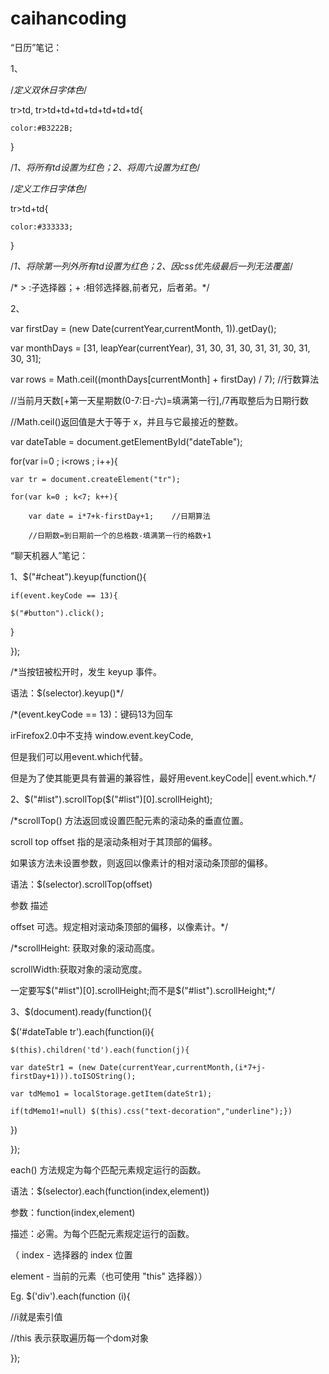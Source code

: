# caihancoding

“日历”笔记：

1、

/*定义双休日字体色*/

tr>td, tr>td+td+td+td+td+td+td{

    color:#B3222B;

}

/*1、将所有td设置为红色；2、将周六设置为红色*/

/*定义工作日字体色*/

tr>td+td{

    color:#333333;

}

/*1、将除第一列外所有td设置为红色；2、因css优先级最后一列无法覆盖*/

/* > :子选择器；+ :相邻选择器,前者兄，后者弟。*/

2、

var firstDay = (new Date(currentYear,currentMonth, 1)).getDay();

var monthDays = [31, leapYear(currentYear), 31, 30, 31, 30, 31, 31, 30, 31, 30, 31];

var rows =  Math.ceil((monthDays[currentMonth] + firstDay) / 7);   //行数算法

//当前月天数[+第一天星期数(0-7:日-六)=填满第一行],/7再取整后为日期行数

//Math.ceil()返回值是大于等于 x，并且与它最接近的整数。

var dateTable = document.getElementById("dateTable");

for(var i=0 ; i<rows ; i++){

    var tr = document.createElement("tr");
    
    for(var k=0 ; k<7; k++){
    
        var date = i*7+k-firstDay+1;    //日期算法
        
        //日期数=到日期前一个的总格数-填满第一行的格数+1

“聊天机器人”笔记：

1、$("#cheat").keyup(function(){

    if(event.keyCode == 13){

    $("#button").click();

}

});

/*当按钮被松开时，发生 keyup 事件。

语法：$(selector).keyup()*/

/*(event.keyCode == 13)：键码13为回车

irFirefox2.0中不支持 window.event.keyCode,

但是我们可以用event.which代替。

但是为了使其能更具有普遍的兼容性，最好用event.keyCode|| event.which.*/

2、$("#list").scrollTop($("#list")[0].scrollHeight);

/*scrollTop() 方法返回或设置匹配元素的滚动条的垂直位置。

scroll top offset 指的是滚动条相对于其顶部的偏移。

如果该方法未设置参数，则返回以像素计的相对滚动条顶部的偏移。

语法：$(selector).scrollTop(offset)

参数	  描述

offset	可选。规定相对滚动条顶部的偏移，以像素计。*/

/*scrollHeight: 获取对象的滚动高度。

scrollWidth:获取对象的滚动宽度。

一定要写$("#list")[0].scrollHeight;而不是$("#list").scrollHeight;*/

3、$(document).ready(function(){

$('#dateTable tr').each(function(i){

    $(this).children('td').each(function(j){
    
    var dateStr1 = (new Date(currentYear,currentMonth,(i*7+j-firstDay+1))).toISOString();
    
    var tdMemo1 = localStorage.getItem(dateStr1);
    
    if(tdMemo1!=null) $(this).css("text-decoration","underline");})
    
})

});

each() 方法规定为每个匹配元素规定运行的函数。

语法：$(selector).each(function(index,element))

参数：function(index,element)	

描述：必需。为每个匹配元素规定运行的函数。

（ index - 选择器的 index 位置

element - 当前的元素（也可使用 "this" 选择器））

Eg. $('div').each(function (i){

  //i就是索引值
  
  //this 表示获取遍历每一个dom对象
  
});
